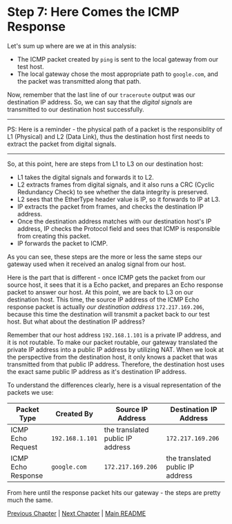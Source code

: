 # Step 7: Here Comes the ICMP Response

Let's sum up where are we at in this analysis:

- The ICMP packet created by `ping` is sent to the local gateway from our test host.
- The local gateway chose the most appropriate path to `google.com`, and the packet was transmitted along that path.

Now, remember that the last line of our `traceroute` output was our destination IP address.
So, we can say that the _digital signals_ are transmitted to our destination host successfully.

---

PS: Here is a reminder - the physical path of a packet is the responsiblity of L1 (Physical) and L2 (Data Link), thus the destination host first needs to extract the packet from digital signals.

---

So, at this point, here are steps from L1 to L3 on our destination host:

- L1 takes the digital signals and forwards it to L2.
- L2 extracts frames from digital signals, and it also runs a CRC (Cyclic Redundancy Check) to see whether the data integrity is preserved.
- L2 sees that the EtherType header value is IP, so it forwards to IP at L3.
- IP extracts the packet from frames, and checks the destination IP address.
- Once the destination address matches with our destination host's IP address, IP checks the Protocol field and sees that ICMP is responsible from creating this packet.
- IP forwards the packet to ICMP.

As you can see, these steps are the more or less the same steps our gateway used when it received an analog signal from our host.

Here is the part that is different - once ICMP gets the packet from our source host, it sees that it is a Echo packet, and prepares an Echo response packet to answer our host.
At this point, we are back to L3 on our destination host.
This time, the source IP address of the ICMP Echo response packet is actually _our destination address_ `172.217.169.206`, because this time the destination will transmit a packet back to our test host.
But what about the destination IP address?

Remember that our host address `192.168.1.101` is a private IP address, and it is not routable.
To make our packet routable, our gateway translated the private IP address into a public IP address by utilizing NAT.
When we look at the perspective from the destination host, it only knows a packet that was transmitted from that public IP address.
Therefore, the destination host uses the exact same public IP address as it's destination IP address.

To understand the differences clearly, here is a visual representation of the packets we use:

| Packet Type        | Created By      | Source IP Address                | Destination IP Address           |
| ------------------ | --------------- | -------------------------------- | -------------------------------- |
| ICMP Echo Request  | `192.168.1.101` | the translated public IP address | `172.217.169.206`                |
| ICMP Echo Response | `google.com`    | `172.217.169.206`                | the translated public IP address |

From here until the response packet hits our gateway - the steps are pretty much the same.

[Previous Chapter](./6-journey-on-hops.md) | [Next Chapter](./8-journey-ends-here.md) | [Main README](./README.md)
